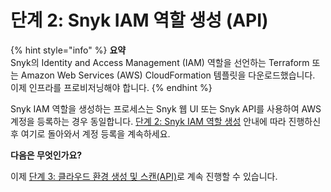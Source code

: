 # 단계 2: Snyk IAM 역할 생성 (API)

{% hint style="info" %}
**요약**\
Snyk의 Identity and Access Management (IAM) 역할을 선언하는 Terraform 또는 Amazon Web Services (AWS) CloudFormation 템플릿을 다운로드했습니다. 이제 인프라를 프로비저닝해야 합니다.
{% endhint %}

Snyk IAM 역할을 생성하는 프로세스는 Snyk 웹 UI 또는 Snyk API를 사용하여 AWS 계정을 등록하는 경우 동일합니다. [단계 2: Snyk IAM 역할 생성](../aws-integration-web-ui/step-2-create-the-snyk-iam-role.md) 안내에 따라 진행하신 후 여기로 돌아와서 계정 등록을 계속하세요.

**다음은 무엇인가요?**

이제 [단계 3: 클라우드 환경 생성 및 스캔(API)](step-3-create-and-scan-a-snyk-cloud-environment.md)로 계속 진행할 수 있습니다.